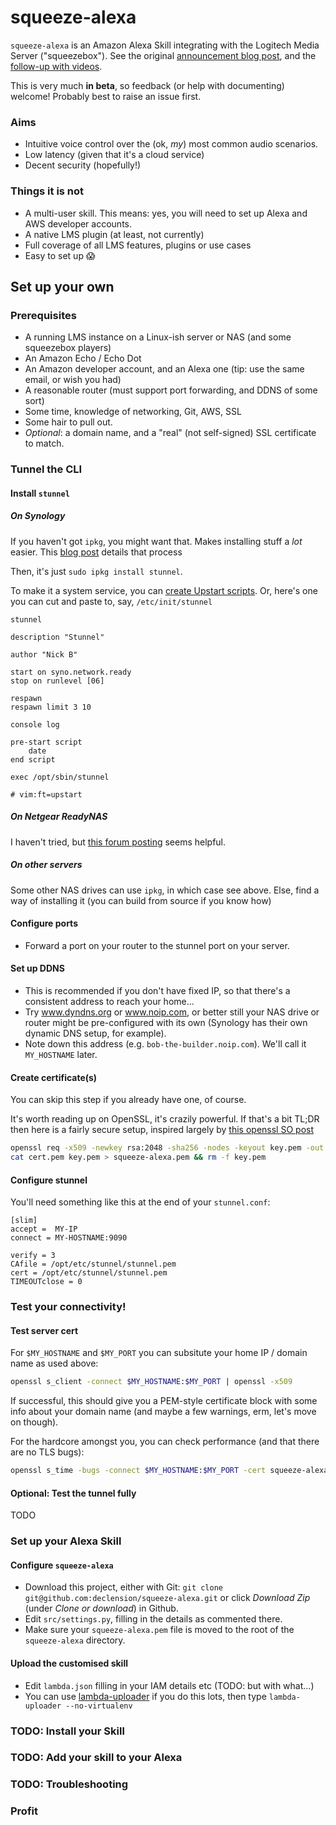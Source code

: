squeeze-alexa
=============

`squeeze-alexa` is an Amazon Alexa Skill integrating with the Logitech Media Server ("squeezebox"). See the original [announcement blog post](http://declension.net/posts/2016-11-30-alexa-meets-squeezebox/), and the [follow-up with videos](http://declension.net/posts/2017-01-03-squeeze-alexa-demos/).

This is very much **in beta**, so feedback (or help with documenting) welcome! Probably best to raise an issue first.

### Aims

 * Intuitive voice control over the (ok, _my_) most common audio scenarios.
 * Low latency (given that it's a cloud service)
 * Decent security (hopefully!)


### Things it is not

 * A multi-user skill. This means: yes, you will need to set up Alexa and AWS developer accounts.
 * A native LMS plugin (at least, not currently)
 * Full coverage of all LMS features, plugins or use cases
 * Easy to set up :scream:


Set up your own
---------------

### Prerequisites
 * A running LMS instance on a Linux-ish server or NAS (and some squeezebox players)
 * An Amazon Echo / Echo Dot
 * An Amazon developer account, and an Alexa one (tip: use the same email, or wish you had)
 * A reasonable router (must support port forwarding, and DDNS of some sort)
 * Some time, knowledge of networking, Git, AWS, SSL
 * Some hair to pull out.
 * _Optional_: a domain name, and a "real" (not self-signed) SSL certificate to match.


### Tunnel the CLI
#### Install `stunnel`
##### On Synology
If you haven't got `ipkg`, you might want that. Makes installing stuff a _lot_ easier.
This [blog post](https://zarino.co.uk/post/ds214se-under-the-hood/) details that process

Then, it's just `sudo ipkg install stunnel`.

To make it a system service, you can [create Upstart scripts](https://majikshoe.blogspot.co.uk/2014/12/starting-service-on-synology-dsm-5.html).
Or, here's one you can cut and paste to, say, `/etc/init/stunnel`
```
stunnel

description "Stunnel"

author "Nick B"

start on syno.network.ready
stop on runlevel [06]

respawn
respawn limit 3 10

console log

pre-start script
    date
end script

exec /opt/sbin/stunnel

# vim:ft=upstart
```


##### On Netgear ReadyNAS
I haven't tried, but [this forum posting](https://community.netgear.com/t5/Community-Add-ons/HowTo-Stunnel-on-the-Readynas/td-p/784170) seems helpful.

##### On other servers
Some other NAS drives can use `ipkg`, in which case see above. Else, find a way of installing it (you can build from source if you know how)

#### Configure ports
 * Forward a port on your router to the stunnel port on your server.

#### Set up DDNS
 * This is recommended if you don't have fixed IP, so that there's a consistent address to reach your home...
 * Try www.dyndns.org or www.noip.com, or better still your NAS drive or router might be pre-configured with its own (Synology has their own dynamic DNS setup, for example).
 * Note down this address (e.g. `bob-the-builder.noip.com`). We'll call it `MY_HOSTNAME` later.

#### Create certificate(s)
You can skip this step if you already have one, of course.

It's worth reading up on OpenSSL, it's crazily powerful.
If that's a bit TL;DR then here is a fairly secure setup, inspired largely by [this openssl SO post](https://stackoverflow.com/questions/10175812/how-to-create-a-self-signed-certificate-with-openssl)

```bash
openssl req -x509 -newkey rsa:2048 -sha256 -nodes -keyout key.pem -out cert.pem -subj "/CN=$MY_HOSTNAME" -days 3650
cat cert.pem key.pem > squeeze-alexa.pem && rm -f key.pem
```

#### Configure stunnel

You'll need something like this at the end of your `stunnel.conf`:

    [slim]
    accept =  MY-IP
    connect = MY-HOSTNAME:9090

    verify = 3
    CAfile = /opt/etc/stunnel/stunnel.pem
    cert = /opt/etc/stunnel/stunnel.pem
    TIMEOUTclose = 0


### Test your connectivity!

#### Test server cert
For `$MY_HOSTNAME` and `$MY_PORT` you can subsitute your home IP / domain name as used above:

```bash
openssl s_client -connect $MY_HOSTNAME:$MY_PORT | openssl -x509
```

If successful, this should give you a PEM-style certificate block with some info about your domain name (and maybe a few warnings, erm, let's move on though).

For the hardcore amongst you, you can check performance (and that there are no TLS bugs):

```bash
openssl s_time -bugs -connect $MY_HOSTNAME:$MY_PORT -cert squeeze-alexa.pem -verify 4
```

#### Optional: Test the tunnel fully
TODO

### Set up your Alexa Skill
#### Configure `squeeze-alexa`
 * Download this project, either with Git: `git clone git@github.com:declension/squeeze-alexa.git`
  or click _Download Zip_ (under _Clone or download_) in Github.
 * Edit `src/settings.py`, filling in the details as commented there.
 * Make sure your `squeeze-alexa.pem` file is moved to the root of the `squeeze-alexa` directory.


#### Upload the customised skill
 * Edit `lambda.json` filling in your IAM details etc (TODO: but with what...)
 * You can use [lambda-uploader](https://github.com/rackerlabs/lambda-uploader) if you do this lots, then type
   `lambda-uploader --no-virtualenv`

### TODO: Install your Skill
### TODO: Add your skill to your Alexa
### TODO: Troubleshooting
### Profit
